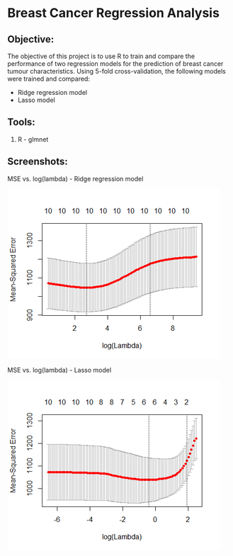 # Breast Cancer Regression Analysis

## **Objective:**
The objective of this project is to use R to train and compare the performance of two regression models for the prediction of breast cancer tumour characteristics. Using 5-fold cross-validation, the following models were trained and compared:
* Ridge regression model
* Lasso model

## **Tools:**
1.	R - glmnet

## **Screenshots:**

MSE vs. log(lambda) - Ridge regression model

![graph1.png](Images/MSEvsLogLamda_Ridge.png)

MSE vs. log(lambda) - Lasso model

![graph2.png](Images/MSEvsLogLamda_Lasso.png)

